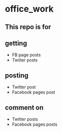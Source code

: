 # office_work
## This repo is for </br> 
## getting 
  - FB page posts
  - Twiiter posts </br>
## posting </br>
  - Twitter post
  - Facebook pages post </br>
## comment on </br>
  - Twitter posts
  - Facebook pages posts
